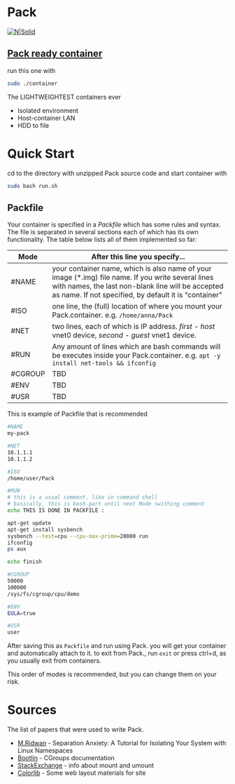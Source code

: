# Pack

[![N|Solid](http://i68.tinypic.com/2wcmluw.png)](https://drive.google.com/drive/folders/1g9kvVnblG2zZKaklLtMA5IDC51vtb72r?usp=sharing)
## [Pack ready container](https://drive.google.com/drive/folders/1g9kvVnblG2zZKaklLtMA5IDC51vtb72r?usp=sharing)
run this one with
```sh
sudo ./container
```

The LIGHTWEIGHTEST containers ever

  - Isolated environment
  - Host-container LAN
  - HDD to file

# Quick Start

cd to the directory with unzipped Pack source code and start container with
```sh
sudo bash run.sh
```

## Packfile
Your container is specified in a *_Packfile_* which has some rules and syntax.
The file is separated in several sections each of which has its own functionality.
The table below lists all of them implemented so far:


| Mode | After this line you specify... |
| ------ | ------ |
| #NAME |  your container name, which is also name of your image (*.img) file name. If you write several lines with names, the last non-blank line will be accepted as name. If not specified, by default it is "container"|
| #ISO | one line, the (full) location of where you mount your Pack.container. e.g. `/home/anna/Pack`|
| #NET | two lines, each of which is IP address. *first* - *host* vnet0 device, *second* - *guest* vnet1 device. |
| #RUN | Any amount of lines which are bash commands will be executes inside your Pack.container. e.g. `apt -y install net-tools && ifconfig` |
| #CGROUP | TBD |
| #ENV | TBD |
| #USR | TBD |

This is example of Packfile that is recommended 
```sh
#NAME
my-pack

#NET
10.1.1.1
10.1.1.2

#ISO
/home/user/Pack

#RUN
# this is a usual comment, like in command shell
# basically, this is bash part until next Mode swithing comment
echo THIS IS DONE IN PACKFILE :

apt-get update
apt-get install sysbench
sysbench --test=cpu --cpu-max-prime=20000 run
ifconfig
ps aux

echo finish

#CGROUP
50000
100000
/sys/fs/cgroup/cpu/demo

#ENV
EULA=true

#USR
user

```
After saving this as `Packfile` and run using Pack. you will get your container and automatically attach to it. to exit from Pack., run `exit` or press ctrl+d, as you usually exit from containers.

This order of modes is recommended, but you can change them on your risk.

# Sources

The list of papers that were used to write Pack.

* [M.Ridwan] - Separation Anxiety: A Tutorial for Isolating Your System with Linux Namespaces
* [Bootlin] - CGroups documentation
* [StackExchange] - info about mount and umount
* [Colorlib] - Some web layout materials for site


[//]: # (These are reference links used in the body of this note and get stripped out when the markdown processor does its job. There is no need to format nicely because it shouldn't be seen. Thanks SO - http://stackoverflow.com/questions/4823468/store-comments-in-markdown-syntax)
   [M.Ridwan]: https://www.toptal.com/linux/separation-anxiety-isolating-your-system-with-linux-namespaces
   [Bootlin]: https://elixir.bootlin.com/linux/v4.4/source/Documentation/cgroups/cgroups.txt
   [StackExchange]: https://unix.stackexchange.com/questions/246312/why-is-my-bind-mount-visible-outside-its-mount-namespace
   [Colorlib]: https://colorlib.com/wp/free-html-website-templates/
